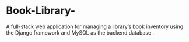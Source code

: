 # Book-Library-
A full-stack web application for managing a library’s book inventory using the Django framework and MySQL as the backend database .
